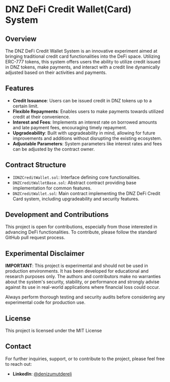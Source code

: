 # DNZ DeFi Credit Wallet(Card) System

## Overview

The DNZ DeFi Credit Wallet System is an innovative experiment aimed at bringing traditional credit card functionalities into the DeFi space. Utilizing ERC-777 tokens, this system offers users the ability to utilize credit issued in DNZ tokens, make payments, and interact with a credit line dynamically adjusted based on their activities and payments. 

## Features

- **Credit Issuance**: Users can be issued credit in DNZ tokens up to a certain limit.
- **Flexible Repayments**: Enables users to make payments towards utilized credit at their convenience.
- **Interest and Fees**: Implements an interest rate on borrowed amounts and late payment fees, encouraging timely repayment.
- **Upgradeability**: Built with upgradeability in mind, allowing for future improvements and additions without disrupting the existing ecosystem.
- **Adjustable Parameters**: System parameters like interest rates and fees can be adjusted by the contract owner.

## Contract Structure

- `IDNZCreditWallet.sol`: Interface defining core functionalities.
- `DNZCreditWalletBase.sol`: Abstract contract providing base implementation for common features.
- `DNZCreditWallet.sol`: Main contract implementing the DNZ DeFi Credit Card system, including upgradeability and security features.


## Development and Contributions

This project is open for contributions, especially from those interested in advancing DeFi functionalities. To contribute, please follow the standard GitHub pull request process.

## Experimental Disclaimer

**IMPORTANT**: This project is experimental and should not be used in production environments. It has been developed for educational and research purposes only. The authors and contributors make no warranties about the system's security, stability, or performance and strongly advise against its use in real-world applications where financial loss could occur.

Always perform thorough testing and security audits before considering any experimental code for production use.

## License

This project is licensed under the MIT License

## Contact
For further inquiries, support, or to contribute to the project, please feel free to reach out:
- **LinkedIn**: [@denizumutdereli](https://www.linkedin.com/in/denizumutdereli)

